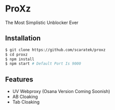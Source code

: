 # ProXz
The Most Simplistic Unblocker Ever

## Installation
```bash
$ git clone https://github.com/scaratek/proxz
$ cd proxz
$ npm install
$ npm start # Default Port Is 9000
```

## Features
- UV Webproxy (Osana Version Coming Soonish)
- AB Cloaking
- Tab Cloaking
